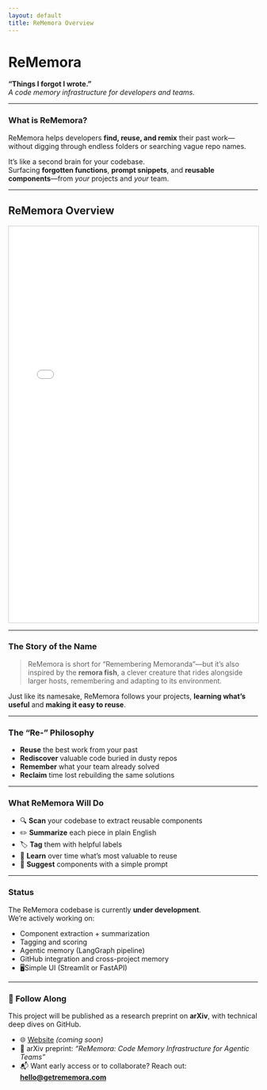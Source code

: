 ```yaml
---
layout: default
title: ReMemora Overview
---
```


# ReMemora  
**“Things I forgot I wrote.”**  
*A code memory infrastructure for developers and teams.*

---

### What is ReMemora?

ReMemora helps developers **find, reuse, and remix** their past work—without digging through endless folders or searching vague repo names.

It’s like a second brain for your codebase.  
Surfacing **forgotten functions**, **prompt snippets**, and **reusable components**—from *your* projects and *your* team.

---

## ReMemora Overview

<iframe src="/assets/pdfs/ReMemora.pdf" width="100%" height="800px" style="border:1px solid #ccc;"></iframe>

---

### The Story of the Name

> ReMemora is short for “Remembering Memoranda”—but it’s also inspired by the **remora fish**, a clever creature that rides alongside larger hosts, remembering and adapting to its environment.  

Just like its namesake, ReMemora follows your projects, **learning what’s useful** and **making it easy to reuse**.

---

### The “Re-” Philosophy

- **Reuse** the best work from your past  
- **Rediscover** valuable code buried in dusty repos  
- **Remember** what your team already solved  
- **Reclaim** time lost rebuilding the same solutions  

---

### What ReMemora Will Do

- 🔍 **Scan** your codebase to extract reusable components  
- ✏️ **Summarize** each piece in plain English  
- 🏷️ **Tag** them with helpful labels  
- 🧠 **Learn** over time what’s most valuable to reuse  
- 🤖 **Suggest** components with a simple prompt

---

### Status

The ReMemora codebase is currently **under development**.  
We’re actively working on:

- Component extraction + summarization  
- Tagging and scoring  
- Agentic memory (LangGraph pipeline)  
- GitHub integration and cross-project memory  
- 🖥Simple UI (Streamlit or FastAPI)

---

### 👀 Follow Along

This project will be published as a research preprint on **arXiv**, with technical deep dives on GitHub.

- 🌐 [Website](https://getrememora.com) *(coming soon)*  
- 🧪 arXiv preprint: *“ReMemora: Code Memory Infrastructure for Agentic Teams”*  
- 📬 Want early access or to collaborate? Reach out: **hello@getrememora.com**
